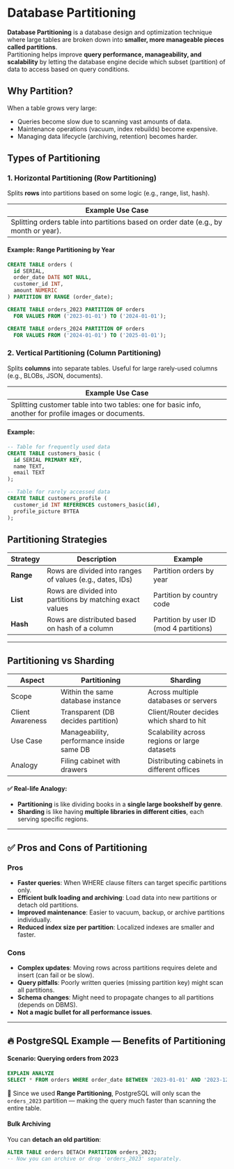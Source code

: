 
# Database Partitioning

**Database Partitioning** is a database design and optimization technique where large tables are broken down into **smaller, more manageable pieces called partitions**.  
Partitioning helps improve **query performance, manageability, and scalability** by letting the database engine decide which subset (partition) of data to access based on query conditions.

## Why Partition?
When a table grows very large:
- Queries become slow due to scanning vast amounts of data.
- Maintenance operations (vacuum, index rebuilds) become expensive.
- Managing data lifecycle (archiving, retention) becomes harder.

## Types of Partitioning

### 1. Horizontal Partitioning (Row Partitioning)
Splits **rows** into partitions based on some logic (e.g., range, list, hash).

| Example Use Case |
|------------------|
| Splitting orders table into partitions based on order date (e.g., by month or year). |

#### Example: Range Partitioning by Year
```sql
CREATE TABLE orders (
  id SERIAL,
  order_date DATE NOT NULL,
  customer_id INT,
  amount NUMERIC
) PARTITION BY RANGE (order_date);

CREATE TABLE orders_2023 PARTITION OF orders
  FOR VALUES FROM ('2023-01-01') TO ('2024-01-01');

CREATE TABLE orders_2024 PARTITION OF orders
  FOR VALUES FROM ('2024-01-01') TO ('2025-01-01');
```

### 2. Vertical Partitioning (Column Partitioning)
Splits **columns** into separate tables. Useful for large rarely-used columns (e.g., BLOBs, JSON, documents).

| Example Use Case |
|------------------|
| Splitting customer table into two tables: one for basic info, another for profile images or documents. |

#### Example:
```sql
-- Table for frequently used data
CREATE TABLE customers_basic (
  id SERIAL PRIMARY KEY,
  name TEXT,
  email TEXT
);

-- Table for rarely accessed data
CREATE TABLE customers_profile (
  customer_id INT REFERENCES customers_basic(id),
  profile_picture BYTEA
);
```

## Partitioning Strategies

| Strategy   | Description | Example |
|------------|-------------|---------|
| **Range**  | Rows are divided into ranges of values (e.g., dates, IDs) | Partition orders by year |
| **List**   | Rows are divided into partitions by matching exact values | Partition by country code |
| **Hash**   | Rows are distributed based on hash of a column | Partition by user ID (mod 4 partitions) |

---

## Partitioning vs Sharding

| Aspect        | Partitioning                          | Sharding                                     |
|---------------|---------------------------------------|----------------------------------------------|
| Scope          | Within the same database instance     | Across multiple databases or servers         |
| Client Awareness | Transparent (DB decides partition) | Client/Router decides which shard to hit     |
| Use Case       | Manageability, performance inside same DB | Scalability across regions or large datasets |
| Analogy        | Filing cabinet with drawers           | Distributing cabinets in different offices   |

#### ✅ Real-life Analogy:
- **Partitioning** is like dividing books in a **single large bookshelf by genre**.
- **Sharding** is like having **multiple libraries in different cities**, each serving specific regions.

---

## ✅ Pros and Cons of Partitioning

### Pros
- **Faster queries**: When WHERE clause filters can target specific partitions only.
- **Efficient bulk loading and archiving**: Load data into new partitions or detach old partitions.
- **Improved maintenance**: Easier to vacuum, backup, or archive partitions individually.
- **Reduced index size per partition**: Localized indexes are smaller and faster.

### Cons
- **Complex updates**: Moving rows across partitions requires delete and insert (can fail or be slow).
- **Query pitfalls**: Poorly written queries (missing partition key) might scan all partitions.
- **Schema changes**: Might need to propagate changes to all partitions (depends on DBMS).
- **Not a magic bullet for all performance issues**.

---

## 🔥 PostgreSQL Example — Benefits of Partitioning

#### Scenario: Querying orders from 2023
```sql
EXPLAIN ANALYZE
SELECT * FROM orders WHERE order_date BETWEEN '2023-01-01' AND '2023-12-31';
```

📌 Since we used **Range Partitioning**, PostgreSQL will only scan the `orders_2023` partition — making the query much faster than scanning the entire table.

#### Bulk Archiving
You can **detach an old partition**:
```sql
ALTER TABLE orders DETACH PARTITION orders_2023;
-- Now you can archive or drop 'orders_2023' separately.
```